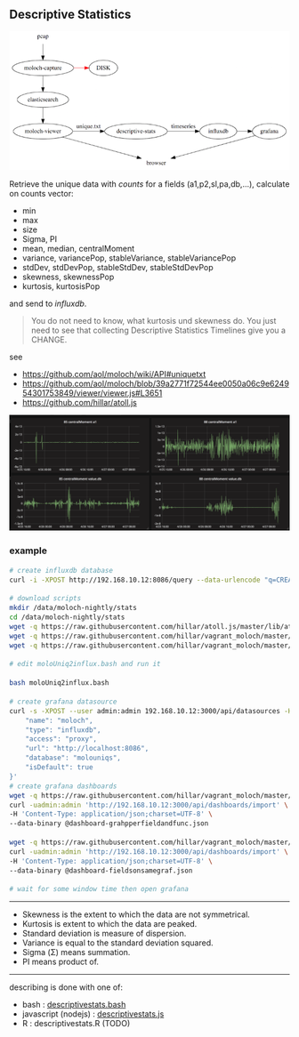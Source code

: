 ## Descriptive Statistics

![desc-stats.png](desc-stats.png)

Retrieve the unique data with *counts* for a fields (a1,p2,sl,pa,db,...), calculate on counts vector:
* min
* max
* size
* Sigma, PI
* mean, median, centralMoment
* variance, variancePop, stableVariance, stableVariancePop
* stdDev, stdDevPop, stableStdDev, stableStdDevPop
* skewness, skewnessPop
* kurtosis, kurtosisPop

and send to *influxdb*.

> You do not need to know, what kurtosis und skewness do. You just need to see that collecting Descriptive Statistics Timelines give you a CHANGE.

see
* https://github.com/aol/moloch/wiki/API#uniquetxt
* https://github.com/aol/moloch/blob/39a2771f72544ee0050a06c9e624954301753849/viewer/viewer.js#L3651
* https://github.com/hillar/atoll.js

![centralMoment](../Screen_Shot_2017-05-10_at_12.06.05.png)

### example

```bash
# create influxdb database
curl -i -XPOST http://192.168.10.12:8086/query --data-urlencode "q=CREATE DATABASE molouniqs"

# download scripts
mkdir /data/moloch-nightly/stats
cd /data/moloch-nightly/stats
wget -q https://raw.githubusercontent.com/hillar/atoll.js/master/lib/atoll.js
wget -q https://raw.githubusercontent.com/hillar/vagrant_moloch/master/stats/vectorstats.js
wget -q https://raw.githubusercontent.com/hillar/vagrant_moloch/master/stats/moloUniq2influx.bash

# edit moloUniq2influx.bash and run it

bash moloUniq2influx.bash

# create grafana datasource
curl -s -XPOST --user admin:admin 192.168.10.12:3000/api/datasources -H "Content-Type: application/json" -d '{
    "name": "moloch",
    "type": "influxdb",
    "access": "proxy",
    "url": "http://localhost:8086",
    "database": "molouniqs",
    "isDefault": true
}'
# create grafana dashboards
wget -q https://raw.githubusercontent.com/hillar/vagrant_moloch/master/stats/dashboard-grahpperfieldandfunc.json
curl -uadmin:admin 'http://192.168.10.12:3000/api/dashboards/import' \
-H 'Content-Type: application/json;charset=UTF-8' \
--data-binary @dashboard-grahpperfieldandfunc.json

wget -q https://raw.githubusercontent.com/hillar/vagrant_moloch/master/stats/dashboard-fieldsonsamegraf.json
curl -uadmin:admin 'http://192.168.10.12:3000/api/dashboards/import' \
-H 'Content-Type: application/json;charset=UTF-8' \
--data-binary @dashboard-fieldsonsamegraf.json

# wait for some window time then open grafana
```

----

* Skewness is the extent to which the data are not symmetrical.
* Kurtosis is extent to which the data are peaked.
* Standard deviation is measure of dispersion.
* Variance is equal to the standard deviation squared.
* Sigma (Σ) means summation.
* PI means product of.

----

describing is done with one of:
 * bash : [descriptivestats.bash](descriptivestats.bash)
 * javascript (nodejs) : [descriptivestats.js](descriptivestats.js)
 * R : descriptivestats.R (TODO)
